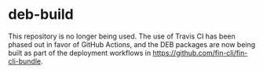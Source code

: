 deb-build
=========

This repository is no longer being used. The use of Travis CI has been phased out in favor of GitHub Actions, and the DEB packages are now being built as part of the deployment workflows in https://github.com/fin-cli/fin-cli-bundle.
